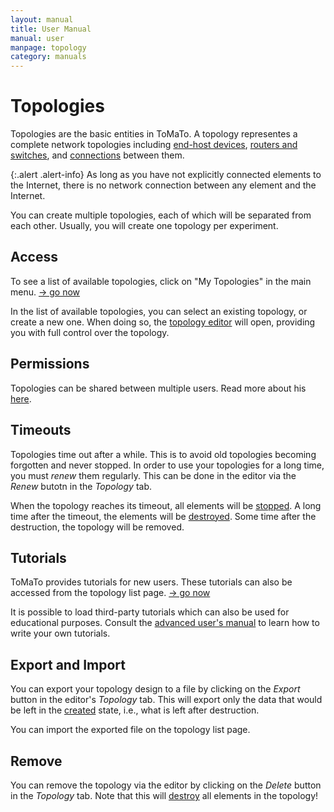 ```yaml
---
layout: manual
title: User Manual
manual: user
manpage: topology
category: manuals
---
```


# Topologies

Topologies are the basic entities in ToMaTo. A topology representes a complete network topologies including [end-host devices](../element/device), [routers and switches](../element/switch), and [connections](../connection) between them.

{:.alert .alert-info}
As long as you have not explicitly connected elements to the Internet, there is no network connection between any element and the Internet.

You can create multiple topologies, each of which will be separated from each other. Usually, you will create one topology per experiment.


## Access

To see a list of available topologies, click on "My Topologies" in the main menu. [→ go now](https://master.tomato-lab.org/account)

In the list of available topologies, you can select an existing topology, or create a new one. When doing so, the [topology editor](editor) will open, providing you with full control over the topology. 


## Permissions

Topologies can be shared between multiple users. Read more about his [here](permission).


## <a name="timeout"></a>Timeouts

Topologies time out after a while. This is to avoid old topologies becoming forgotten and never stopped. In order to use your topologies for a long time, you must _renew_ them regularly. This can be done in the editor via the _Renew_ butotn in the _Topology_ tab.

When the topology reaches its timeout, all elements will be [stopped](../element/action#stop). A long time after the timeout, the elements will be [destroyed](../element/action#destroy). Some time after the destruction, the topology will be removed.


## Tutorials

ToMaTo provides tutorials for new users. These tutorials can also be accessed from the topology list page. [→ go now](https://master.tomato-lab.org/tutorial)

It is possible to load third-party tutorials which can also be used for educational purposes. Consult the [advanced user's manual](/manuals/dev) to learn how to write your own tutorials.


## <a name="export"></a>Export and Import

You can export your topology design to a file by clicking on the _Export_ button in the editor's _Topology_ tab. This will export only the data that would be left in the [created](../element#state) state, i.e., what is left after destruction.

You can import the exported file on the topology list page.


## Remove

You can remove the topology via the editor by clicking on the _Delete_ button in the _Topology_ tab. Note that this will [destroy](../element/action#destroy) all elements in the topology!

